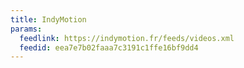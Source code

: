 ```yaml
---
title: IndyMotion
params:
  feedlink: https://indymotion.fr/feeds/videos.xml
  feedid: eea7e7b02faaa7c3191c1ffe16bf9dd4
---
```

